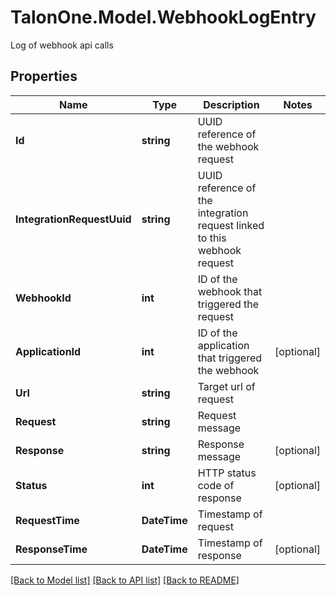 # TalonOne.Model.WebhookLogEntry
Log of webhook api calls
## Properties

Name | Type | Description | Notes
------------ | ------------- | ------------- | -------------
**Id** | **string** | UUID reference of the webhook request | 
**IntegrationRequestUuid** | **string** | UUID reference of the integration request linked to this webhook request | 
**WebhookId** | **int** | ID of the webhook that triggered the request | 
**ApplicationId** | **int** | ID of the application that triggered the webhook | [optional] 
**Url** | **string** | Target url of request | 
**Request** | **string** | Request message | 
**Response** | **string** | Response message | [optional] 
**Status** | **int** | HTTP status code of response | [optional] 
**RequestTime** | **DateTime** | Timestamp of request | 
**ResponseTime** | **DateTime** | Timestamp of response | [optional] 

[[Back to Model list]](../README.md#documentation-for-models) [[Back to API list]](../README.md#documentation-for-api-endpoints) [[Back to README]](../README.md)

